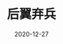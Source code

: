 ---
layout: page
title: 后翼弃兵
description: >
  算是爽剧吧。
category: 剧集
img: assets/img/movie/2020/后翼弃兵.webp
star: 4
date: 2020-12-27
---